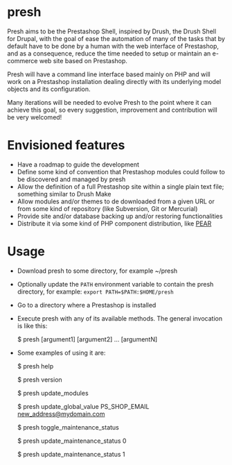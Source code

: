 presh
=====

Presh aims to be the Prestashop Shell, inspired by Drush, the Drush Shell for Drupal, with the goal of ease the automation of many of the tasks that by default have to be done by a human with the web interface of Prestashop, and as a consequence, reduce the time needed to setup or maintain an e-commerce web site based on Prestashop.

Presh will have a command line interface based mainly on PHP and will work on a Prestashop installation dealing directly with its underlying model objects and its configuration.

Many iterations will be needed to evolve Presh to the point where it can achieve this goal, so every suggestion, improvement and contribution will be very welcomed!

Envisioned features
===================

- Have a roadmap to guide the development
- Define some kind of convention that Prestashop modules could follow to be discovered and managed by presh
- Allow the definition of a full Prestashop site within a single plain text file; something similar to Drush Make
- Allow modules and/or themes to de downloaded from a given URL or from some kind of repository (like Subversion, Git or Mercurial)
- Provide site and/or database backing up and/or restoring functionalities
- Distribute it via some kind of PHP component distribution, like [PEAR](http://pear.php.net/)

Usage
=====

- Download presh to some directory, for example ~/presh
- Optionally update the `PATH` environment variable to contain the presh directory, for example: `export PATH=$PATH:$HOME/presh`
- Go to a directory where a Prestashop is installed
- Execute presh with any of its available methods. The general invocation is like this:

    $ presh <command> [argument1] [argument2] ... [argumentN]
    
- Some examples of using it are:

    $ presh help

    $ presh version

    $ presh update_modules
    
    $ presh update_global_value PS_SHOP_EMAIL new_address@mydomain.com

    $ presh toggle_maintenance_status

    $ presh update_maintenance_status 0

    $ presh update_maintenance_status 1
